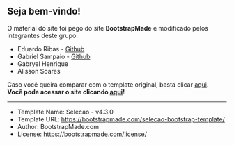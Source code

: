 <h2>Seja bem-vindo!</h2>

O material do site foi pego do site <b>BootstrapMade</b> e modificado pelos integrantes deste grupo:

  <ul>
  <li>Eduardo Ribas - <a href="https://github.com/ribas-codes">Github</a></li>
  <li>Gabriel Sampaio - <a href="https://github.com/gabrielsampaio1216">Github</a></li>
  <li>Gabryel Henrique</li>
  <li>Alisson Soares</li>
  </ul>
  
Caso você queira comparar com o template original, basta clicar <a href="https://bootstrapmade.com/demo/Selecao/">aqui</a>. <br>
<b>Você pode acessar o site clicando <a href="https://quartetoetec.github.io/livrodigital/">aqui</a>!</b> 

<hr>

  * Template Name: Selecao - v4.3.0
  * Template URL: https://bootstrapmade.com/selecao-bootstrap-template/
  * Author: BootstrapMade.com
  * License: https://bootstrapmade.com/license/
